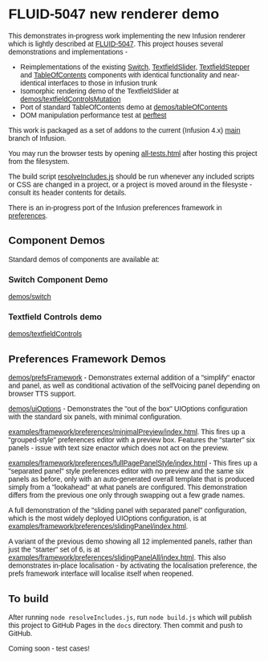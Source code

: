 <style>
body {
    font-family: Arial;
}
</style>

# FLUID-5047 new renderer demo

This demonstrates in-progress work implementing the new Infusion renderer which is lightly described at
[FLUID-5047](https://issues.fluidproject.org/browse/FLUID-5047).
This project houses several demonstrations and implementations -

- Reimplementations of the existing [Switch](switch), [TextfieldSlider](textfieldControl/src/js/TextfieldSlider.js),
[TextfieldStepper](textfieldControl/src/js/TextfieldStepper.js) and [TableOfContents](tableOfContents) components with identical
functionality and near-identical interfaces to those in Infusion trunk
- Isomorphic rendering demo of the TextfieldSlider at [demos/textfieldControlsMutation](demos/textfieldControlsMutation)
- Port of standard TableOfContents demo at [demos/tableOfContents](demos/tableOfContents)
- DOM manipulation performance test at [perftest](perftest)

This work is packaged as a set of addons to the current (Infusion 4.x) [main](https://github.com/fluid-project/infusion)
branch of Infusion.

You may run the browser tests by opening [all-tests.html](all-tests.html) after hosting this project from the filesystem.

The build script [resolveIncludes.js](resolveIncludes.js) should be run whenever any included scripts or CSS are
changed in a project, or a project is moved around in the filesyste - consult its header contents for details.

There is an in-progress port of the Infusion preferences framework in [preferences](preferences).

## Component Demos

Standard demos of components are available at:

### Switch Component Demo

[demos/switch](demos/switch)

### Textfield Controls demo

[demos/textfieldControls](demos/textfieldControls)

## Preferences Framework Demos

[demos/prefsFramework](demos/prefsFramework) - Demonstrates external addition of a "simplify" enactor and panel,
as well as conditional activation of the selfVoicing panel depending on browser TTS support.

[demos/uiOptions](demos/uiOptions) - Demonstrates the "out of the box" UIOptions configuration with the standard
six panels, with minimal configuration.

[examples/framework/preferences/minimalPreview/index.html](examples/framework/preferences/withPreview/index.html).
This fires up a "grouped-style" preferences editor with a preview box. Features the "starter" six panels - issue
with text size enactor which does not act on the preview. 

[examples/framework/preferences/fullPagePanelStyle/index.html](examples/framework/preferences/fullPagePanelStyle/index.html) -
This fires up a "separated panel" style preferences editor with no preview and the same six panels as before,
only with an auto-generated overall template that is produced simply from a "lookahead" at what panels are configured.
This demonstration differs from the previous one only through swapping out a few grade names.

A full demonstration of the "sliding panel with separated panel" configuration, which is the most
widely deployed UIOptions configuration, is at [examples/framework/preferences/slidingPanel/index.html](examples/framework/preferences/slidingPanel/index.html).

A variant of the previous demo showing all 12 implemented panels, rather than just the "starter" set of 6, is at
[examples/framework/preferences/slidingPanelAll/index.html](examples/framework/preferences/slidingPanelAll/index.html).
This also demonstrates in-place localisation - by activating the localisation preference, the prefs framework interface
will localise itself when reopened.

## To build

After running ``node resolveIncludes.js``, run ``node build.js`` which will publish this project to GitHub Pages
in the `docs` directory. Then commit and push to GitHub.

Coming soon - test cases!

